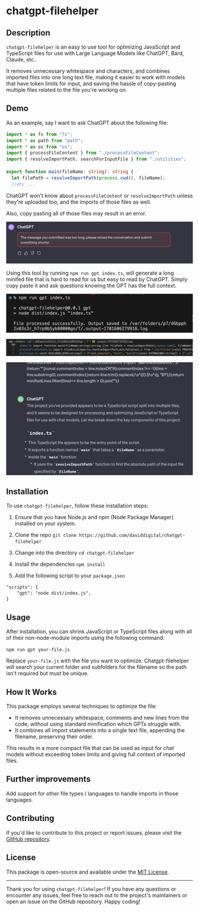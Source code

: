# chatgpt-filehelper

## Description

`chatgpt-filehelper` is an easy to use tool for optimizing JavaScript and TypeScript files for use with Large Language Models like ChatGPT, Bard, Claude, etc..

It removes unnecessary whitespace and characters, and combines imported files into one long text file, making it easier to work with models that have token limits for input, and saving the hassle of copy-pasting multiple files related to the file you're working on.

## Demo

As an example, say I want to ask ChatGPT about the following file:

```ts
import * as fs from "fs";
import * as path from "path";
import * as os from "os";
import { processFileContent } from "./processFileContent";
import { resolveImportPath, searchForInputFile } from "./utilities";

export function main(fileName: string): string {
  let filePath = resolveImportPath(process.cwd(), fileName);
  //etc ...
```

ChatGPT won't know about `processFileContent` or `resolveImportPath` unless they're uploaded too, and the imports of those files as well.

Also, copy pasting all of those files may result in an error.

![Too long](images/too_long.png)

Using this tool by running `npm run gpt index.ts`, will generate a long minifed file that is hard to read for us but easy to read by ChatGPT. Simply copy paste it and ask questions knowing the GPT has the full context.

![Usage](/images/usage.png)

![Generated File](images/generatedfile.png)

![ChatGPT reading combined file](images/chatgpt.png)

## Installation

To use `chatgpt-filehelper`, follow these installation steps:

1. Ensure that you have Node.js and npm (Node Package Manager) installed on your system.

2. Clone the repo `git clone https://github.com/daviddigital/chatgpt-filehelper`

3. Change into the directory `cd chatgpt-filehelper`

4. Install the dependencies `npm install`

5. Add the following script to your `package.json`

```
"scripts": {
    "gpt": "node dist/index.js",
}
```

## Usage

After installation, you can shrink JavaScript or TypeScript files along with all of their non-node-module imports using the following command:

`npm run gpt your-file.js`

Replace `your-file.js` with the file you want to optimize. Chatgpt-filehelper will search your current folder and subfolders for the filename so the path isn't required but must be unique.

## How It Works

This package employs several techniques to optimize the file:

- It removes unnecessary whitespace, comments and new lines from the code, without using standard minification which GPTs struggle with.
- It combines all import statements into a single text file, appending the filename, preserving their order.

This results in a more compact file that can be used as input for chat models without exceeding token limits and giving full context of imported files.

## Further improvements

Add support for other file types / languages to handle imports in those languages.

## Contributing

If you'd like to contribute to this project or report issues, please visit the [GitHub repository](https://github.com/daviddigital/chatgpt-filehelper).

## License

This package is open-source and available under the [MIT License](LICENSE).

---

Thank you for using `chatgpt-filehelper`! If you have any questions or encounter any issues, feel free to reach out to the project's maintainers or open an issue on the GitHub repository. Happy coding!

